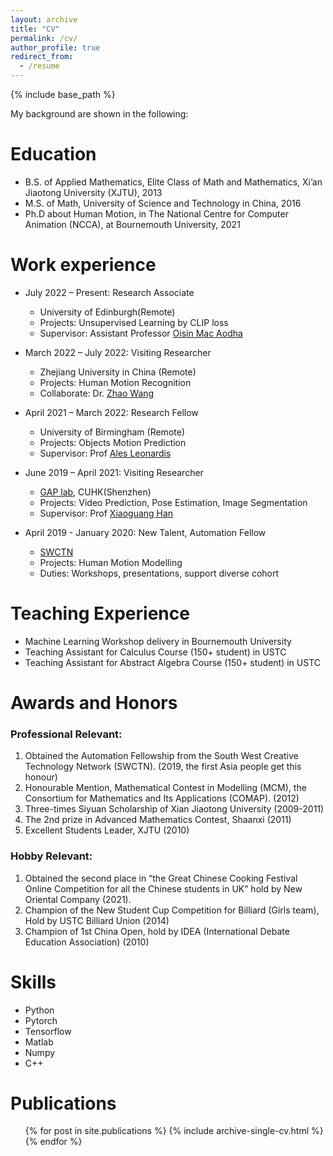 ```yaml
---
layout: archive
title: "CV"
permalink: /cv/
author_profile: true
redirect_from:
  - /resume
---
```


{% include base_path %}

My background are shown in the following:

Education
======
* B.S. of Applied Mathematics, Elite Class of Math and Mathematics, Xi’an Jiaotong University (XJTU), 2013
* M.S. of Math, University of Science and Technology in China, 2016
* Ph.D about Human Motion, in The National Centre for Computer Animation (NCCA), at Bournemouth University, 2021 


Work experience
======
* July 2022 – Present: Research Associate
  * University of Edinburgh(Remote)
  * Projects: Unsupervised Learning by CLIP loss
  * Supervisor: Assistant Professor [Oisin Mac Aodha](https://homepages.inf.ed.ac.uk/omacaod/)

* March 2022 – July 2022: Visiting Researcher
  * Zhejiang University in China (Remote)
  * Projects: Human Motion Recognition
  * Collaborate: Dr. [Zhao Wang](https://www.researchgate.net/profile/Zhao-Wang-11) 
  
* April 2021 – March 2022: Research Fellow
  * University of Birmingham (Remote)
  * Projects: Objects Motion Prediction 
  * Supervisor: Prof [Ales Leonardis](https://www.birmingham.ac.uk/staff/profiles/computer-science/academic-staff/leonardis-ales.aspx)

* June 2019 – April 2021: Visiting Researcher
  * [GAP lab](https://gaplab.cuhk.edu.cn/), CUHK(Shenzhen)
  * Projects: Video Prediction, Pose Estimation, Image Segmentation
  * Supervisor: Prof [Xiaoguang Han](https://sse.cuhk.edu.cn/en/faculty/hanxiaoguang)

* April 2019 - January 2020: New Talent, Automation Fellow
  * [SWCTN](https://www.swctn.org.uk/automation/)
  * Projects: Human Motion Modelling
  * Duties: Workshops, presentations, support diverse cohort

Teaching Experience
======
* Machine Learning Workshop delivery in Bournemouth University
* Teaching Assistant for Calculus Course (150+ student) in USTC
* Teaching Assistant for Abstract Algebra Course (150+ student) in USTC

Awards and Honors
======
### Professional Relevant:
1. Obtained the Automation Fellowship from the South West Creative Technology Network (SWCTN). (2019, the first Asia people get this honour)
1. Honourable Mention, Mathematical Contest in Modelling (MCM), the Consortium for Mathematics and Its Applications (COMAP). (2012)
1. Three-times Siyuan Scholarship of Xian Jiaotong University (2009-2011)
1. The 2nd prize in Advanced Mathematics Contest, Shaanxi (2011)
1. Excellent Students Leader, XJTU (2010)

### Hobby Relevant:
1. Obtained the second place in “the Great Chinese Cooking Festival Online Competition for all the Chinese students in UK” hold by New Oriental Company (2021). 
1. Champion of the New Student Cup Competition for Billiard (Girls team), Hold by USTC Billiard Union (2014)
1. Champion of 1st China Open, hold by IDEA (International Debate Education Association) (2010)

  
Skills
======
* Python
* Pytorch
* Tensorflow
* Matlab
* Numpy
* C++

Publications
======
  <ul>{% for post in site.publications %}
    {% include archive-single-cv.html %}
  {% endfor %}</ul>
